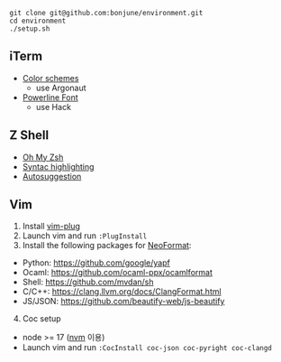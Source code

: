 ```
git clone git@github.com:bonjune/environment.git
cd environment
./setup.sh
```
## iTerm
- [Color schemes](https://github.com/mbadolato/iTerm2-Color-Schemes)
  * use Argonaut 
- [Powerline Font](https://github.com/powerline/fonts/)
  * use Hack

## Z Shell
- [Oh My Zsh](https://ohmyz.sh)
- [Syntac highlighting](https://github.com/zsh-users/zsh-syntax-highlighting)
- [Autosuggestion](https://github.com/zsh-users/zsh-autosuggestions)

## Vim
1. Install [vim-plug](https://github.com/junegunn/vim-plug)
2. Launch vim and run `:PlugInstall`
3. Install the following packages for [NeoFormat](https://github.com/sbdchd/neoformat):
- Python: https://github.com/google/yapf
- Ocaml: https://github.com/ocaml-ppx/ocamlformat
- Shell: https://github.com/mvdan/sh
- C/C++: https://clang.llvm.org/docs/ClangFormat.html
- JS/JSON: https://github.com/beautify-web/js-beautify
4. Coc setup
- node >= 17 ([nvm](https://github.com/nvm-sh/nvm) 이용)
- Launch vim and run `:CocInstall coc-json coc-pyright coc-clangd`
